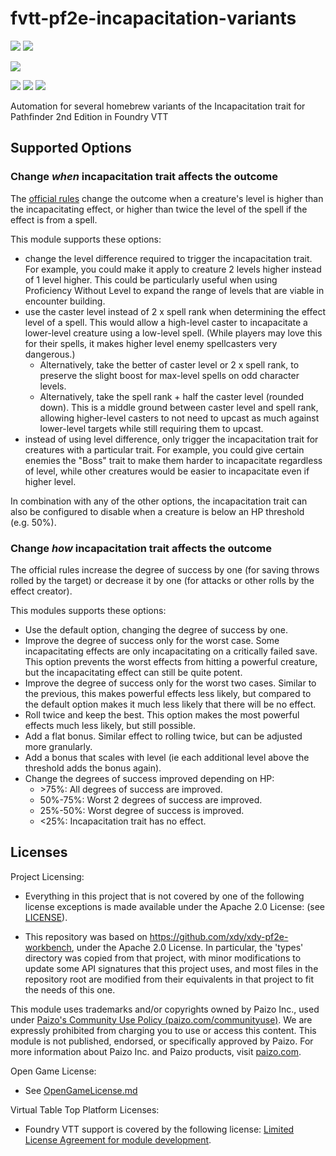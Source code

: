 # fvtt-pf2e-incapacitation-variants
![](https://img.shields.io/endpoint?url=https%3A%2F%2Ffoundryshields.com%2Fversion%3Fstyle%3Dflat%26url%3Dhttps://raw.githubusercontent.com/tyrielv/fvtt-pf2e-incapacitation-variants/main/module.json)
![](https://img.shields.io/endpoint?url=https%3A%2F%2Ffoundryshields.com%2Fsystem%3FnameType%3Dfull%26showVersion%3D1%26style%3Dflat%26url%3Dhttps://raw.githubusercontent.com/tyrielv/fvtt-pf2e-incapacitation-variants/main/module.json)

![](https://img.shields.io/github/release-date/tyrielv/fvtt-pf2e-incapacitation-variants)

![](https://img.shields.io/github/downloads/tyrielv/fvtt-pf2e-incapacitation-variants/total?label=All%20Downloads)
![](https://img.shields.io/github/downloads-pre/tyrielv/fvtt-pf2e-incapacitation-variants/latest/total?label=Latest%20version)
![](https://img.shields.io/badge/dynamic/json?label=Forge%20Installs&query=package.installs&suffix=%25&url=https%3A%2F%2Fforge-vtt.com%2Fapi%2Fbazaar%2Fpackage%2Ffvtt-pf2e-incapacitation-variants&colorB=4aa94a)

Automation for several homebrew variants of the Incapacitation trait for Pathfinder 2nd Edition in Foundry VTT

## Supported Options

### Change *when* incapacitation trait affects the outcome

The [official rules](https://2e.aonprd.com/Traits.aspx?ID=93) change the outcome when a creature's level is higher than the incapacitating effect, or higher than twice the level of the spell if the effect is from a spell.

This module supports these options:

* change the level difference required to trigger the incapacitation trait. For example, you could make it apply to creature 2 levels higher instead of 1 level higher. This could be particularly useful when using Proficiency Without Level to expand the range of levels that are viable in encounter building.
* use the caster level instead of 2 x spell rank when determining the effect level of a spell. This would allow a high-level caster to incapacitate a lower-level creature using a low-level spell. (While players may love this for their spells, it makes higher level enemy spellcasters very dangerous.)
  * Alternatively, take the better of caster level or 2 x spell rank, to preserve the slight boost for max-level spells on odd character levels.
  * Alternatively, take the spell rank + half the caster level (rounded down). This is a middle ground between caster level and spell rank, allowing higher-level casters to not need to upcast as much against lower-level targets while still requiring them to upcast.
* instead of using level difference, only trigger the incapacitation trait for creatures with a particular trait. For example, you could give certain enemies the "Boss" trait to make them harder to incapacitate regardless of level, while other creatures would be easier to incapacitate even if higher level.

In combination with any of the other options, the incapacitation trait can also be configured to disable when a creature is below an HP threshold (e.g. 50%).

### Change *how* incapacitation trait affects the outcome

The official rules increase the degree of success by one (for saving throws rolled by the target) or decrease it by one (for attacks or other rolls by the effect creator).

This modules supports these options:

* Use the default option, changing the degree of success by one.
* Improve the degree of success only for the worst case. Some incapacitating effects are only incapacitating on a critically failed save. This option prevents the worst effects from hitting a powerful creature, but the incapacitating effect can still be quite potent.
* Improve the degree of success only for the worst two cases. Similar to the previous, this makes powerful effects less likely, but compared to the default option makes it much less likely that there will be no effect.
* Roll twice and keep the best. This option makes the most powerful effects much less likely, but still possible.
* Add a flat bonus. Similar effect to rolling twice, but can be adjusted more granularly.
* Add a bonus that scales with level (ie each additional level above the threshold adds the bonus again).
* Change the degrees of success improved depending on HP:
  * \>75%: All degrees of success are improved.
  * 50%-75%: Worst 2 degrees of success are improved.
  * 25%-50%: Worst degree of success is improved.
  * \<25%: Incapacitation trait has no effect.

## Licenses

Project Licensing:

* Everything in this project that is not covered by one of the following license exceptions is made available under the
  Apache 2.0 License: (see [LICENSE](LICENSE)).

* This repository was based on https://github.com/xdy/xdy-pf2e-workbench, under the Apache 2.0 License.
In particular, the 'types' directory was copied from that project, with minor modifications to update some API signatures that this project uses, and most files in the repository root are modified from their equivalents in that project to fit the needs of this one.

This module uses trademarks and/or copyrights owned by Paizo Inc., used
under [Paizo's Community Use Policy (paizo.com/communityuse)](https://paizo.com/communityuse). We are expressly prohibited from
charging you to use or access this content. This module is not published, endorsed, or specifically approved by Paizo.
For more information about Paizo Inc. and Paizo products, visit [paizo.com](https://paizo.com).

Open Game License:

* See [OpenGameLicense.md](OpenGameLicense.md)

Virtual Table Top Platform Licenses:

* Foundry VTT support is covered by the following
  license: [Limited License Agreement for module development](https://foundryvtt.com/article/license/).

